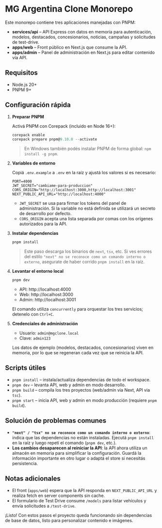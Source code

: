 # MG Argentina Clone Monorepo

Este monorepo contiene tres aplicaciones manejadas con PNPM:

- **services/api** – API Express con datos en memoria para autenticación, modelos, destacados, concesionarios, noticias, campañas y solicitudes de test-drive.
- **apps/web** – Front público en Next.js que consume la API.
- **apps/admin** – Panel de administración en Next.js para editar contenido vía API.

## Requisitos

- Node.js 20+
- PNPM 9+

## Configuración rápida

1. **Preparar PNPM**

   Activá PNPM con Corepack (incluido en Node 16+):

   ```powershell
   corepack enable
   corepack prepare pnpm@9.10.0 --activate
   ```

   > En Windows también podés instalar PNPM de forma global: `npm install -g pnpm`.

2. **Variables de entorno**

   Copiá `.env.example` a `.env` en la raíz y ajustá los valores si es necesario:

   ```env
   PORT=4000
   JWT_SECRET="cambiame-para-produccion"
   CORS_ORIGIN="http://localhost:3000,http://localhost:3001"
   NEXT_PUBLIC_API_URL="http://localhost:4000"
   ```

   - `JWT_SECRET` se usa para firmar los tokens del panel de administración. Si la variable no está definida se utilizará un secreto de desarrollo por defecto.
   - `CORS_ORIGIN` acepta una lista separada por comas con los orígenes autorizados para la API.

3. **Instalar dependencias**

   ```bash
   pnpm install
   ```

   > Este paso descarga los binarios de `next`, `tsx`, etc. Si ves errores del estilo `"next" no se reconoce como un comando interno o externo`, asegurate de haber corrido `pnpm install` en la raíz.

4. **Levantar el entorno local**

   ```bash
   pnpm dev
   ```

   - API: http://localhost:4000
   - Web: http://localhost:3000
   - Admin: http://localhost:3001

   El comando utiliza `concurrently` para orquestar los tres servicios; detenelo con `Ctrl+C`.

5. **Credenciales de administración**

   - Usuario: `admin@mgclone.local`
   - Clave: `admin123`

   Los datos de ejemplo (modelos, destacados, concesionarios) viven en memoria, por lo que se regeneran cada vez que se reinicia la API.

## Scripts útiles

- `pnpm install` – instala/actualiza dependencias de todo el workspace.
- `pnpm dev` – levanta API, web y admin en modo desarrollo.
- `pnpm build` – compila los tres proyectos (web/admin via Next, API via `tsc`).
- `pnpm start` – inicia API, web y admin en modo producción (requiere `pnpm build`).

## Solución de problemas comunes

- **`"next" / "tsx" no se reconoce como un comando interno o externo`**: indica que las dependencias no están instaladas. Ejecutá `pnpm install` en la raíz y luego repetí el comando (`pnpm dev`, etc.).
- **Los cambios desaparecen al reiniciar la API**: la API ahora utiliza un almacén en memoria para simplificar la configuración. Guardá la información importante en otro lugar o adaptá el store si necesitás persistencia.

## Notas adicionales

- El front (`apps/web`) espera que la API responda en `NEXT_PUBLIC_API_URL` y realiza fetch en server components sin cache.
- El formulario de Test Drive consume `/models` para listar vehículos y envía solicitudes a `/test-drive`.

¡Listo! Con estos pasos el proyecto queda funcionando sin dependencias de base de datos, listo para personalizar contenido e imágenes.
